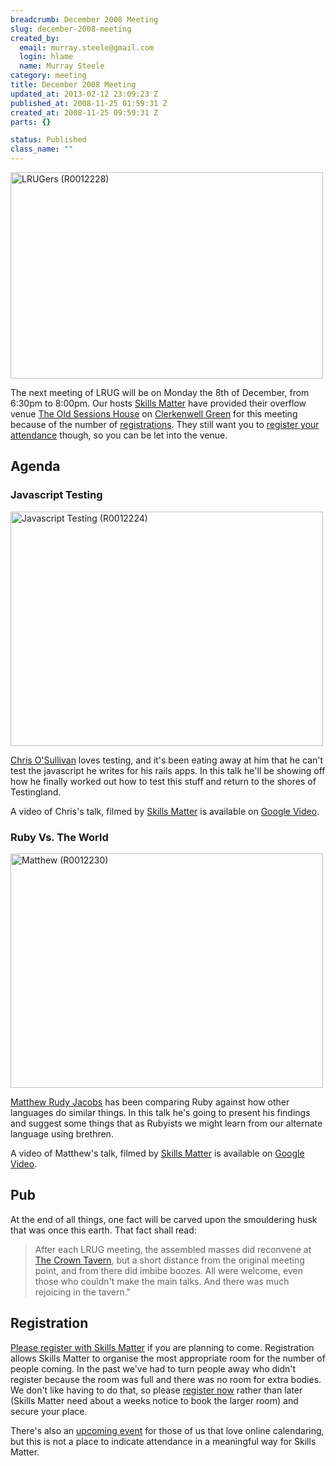 ```yaml
--- 
breadcrumb: December 2008 Meeting
slug: december-2008-meeting
created_by: 
  email: murray.steele@gmail.com
  login: hlame
  name: Murray Steele
category: meeting
title: December 2008 Meeting
updated_at: 2013-02-12 23:09:23 Z
published_at: 2008-11-25 01:59:31 Z
created_at: 2008-11-25 09:59:31 Z
parts: {}

status: Published
class_name: ""
---
```


<a href="http://www.flickr.com/photos/snowblink/3095342287/" title="LRUGers (R0012228) by snowblink, on Flickr"><img src="http://farm4.static.flickr.com/3141/3095342287_f270a0604d.jpg" width="500" height="330" alt="LRUGers (R0012228)" /></a>

The next meeting of LRUG will be on Monday the 8th of December, from 6:30pm to 8:00pm.  Our hosts [Skills Matter](http://skillsmatter.com/) have provided their overflow venue [The Old Sessions House](http://www.sessionshouse.com/) on [Clerkenwell Green](http://tinyurl.com/5qfpkc) for this meeting because of the number of <a href="#dec08registration">registrations</a>.  They still want you to <a href="#dec08registration">register your attendance</a> though, so you can be let into the venue.

Agenda
------

### Javascript Testing

<a href="http://www.flickr.com/photos/snowblink/3096183040/" title="Javascript Testing (R0012224) by snowblink, on Flickr"><img src="http://farm4.static.flickr.com/3117/3096183040_a5ca82112f.jpg" width="500" height="375" alt="Javascript Testing (R0012224)" /></a>

[Chris O'Sullivan](http://thechrisoshow.com/) loves testing, and it's been eating away at him that he can't test the javascript he writes for his rails apps.  In this talk he'll be showing off how he finally worked out how to test this stuff and return to the shores of Testingland.

A video of Chris's talk, filmed by [Skills Matter](http://skillsmatter.com/podcast/ajax-ria/javascript-testing) is available on [Google Video](http://video.google.com/videoplay?docid=3708135635111089912&hl=en).

### Ruby Vs. The World

<a href="http://www.flickr.com/photos/snowblink/3096183996/" title="Matthew (R0012230) by snowblink, on Flickr"><img src="http://farm4.static.flickr.com/3060/3096183996_52994ea89b.jpg" width="500" height="375" alt="Matthew (R0012230)" /></a>

[Matthew Rudy Jacobs](http://matthewrudy.com/) has been comparing Ruby against how other languages do similar things.  In this talk he's going to present his findings and suggest some things that as Rubyists we might learn from our alternate language using brethren.  

A video of Matthew's talk, filmed by [Skills Matter](http://skillsmatter.com/podcast/ajax-ria/ruby-vs-the-world) is available on [Google Video](http://video.google.com/videoplay?docid=134589307988772388&hl=en).

Pub
---

At the end of all things, one fact will be carved upon the smouldering husk that was once this earth.  That fact shall read:

> After each LRUG meeting, the assembled masses did reconvene at [The Crown Tavern](http://fancyapint.com/pubs/pub199.html), 
> but a short distance from the original meeting point, and from there did imbibe boozes.  All were welcome,
> even those who couldn't make the main talks.  And there was much rejoicing in the tavern."

<a name="dec08registration"></a>
Registration
------------

[Please register with Skills Matter](http://skillsmatter.com/event/ajax-ria/lrug-meeting-december) if you are planning to come.  Registration allows Skills Matter to organise the most appropriate room for the number of people coming.  In the past we've had to turn people away who didn't register because the room was full and there was no room for extra bodies.  We don't like having to do that, so please [register now](http://skillsmatter.com/event/ajax-ria/lrug-meeting-december) rather than later (Skills Matter need about a weeks notice to book the larger room) and secure your place.  

There's also an [upcoming event](http://upcoming.yahoo.com/event/1385423/) for those of us that love online calendaring, but this is not a place to indicate attendance in a meaningful way for Skills Matter.
